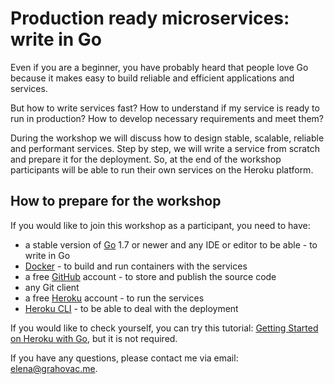 # Production ready microservices: write in Go

Even if you are a beginner, you have probably heard that people love Go because it makes easy to build reliable and efficient applications and services.

But how to write services fast? How to understand if my service is ready to run in production? How to develop necessary requirements and meet them?

During the workshop we will discuss how to design stable, scalable, reliable and performant services. Step by step, we will write a service from scratch and prepare it for the deployment. So, at the end of the workshop participants will be able to run their own services on the Heroku platform.

## How to prepare for the workshop 

If you would like to join this workshop as a participant, you need to have:

- a stable version of [Go](https://golang.org/dl) 1.7 or newer and any IDE or editor to be able - to write in Go
- [Docker](https://www.docker.com/community-edition) - to build and run containers with the services
- a free [GitHub](https://github.com) account - to store and publish the source code
- any Git client
- a free [Heroku](https://www.heroku.com/) account - to run the services
- [Heroku CLI](https://devcenter.heroku.com/articles/heroku-cli) - to be able to deal with the deployment

If you would like to check yourself, you can try this tutorial: [Getting Started on Heroku with Go](https://devcenter.heroku.com/articles/getting-started-with-go), but it is not required.

If you have any questions, please contact me via email: [elena@grahovac.me](mailto:elena@grahovac.me).
